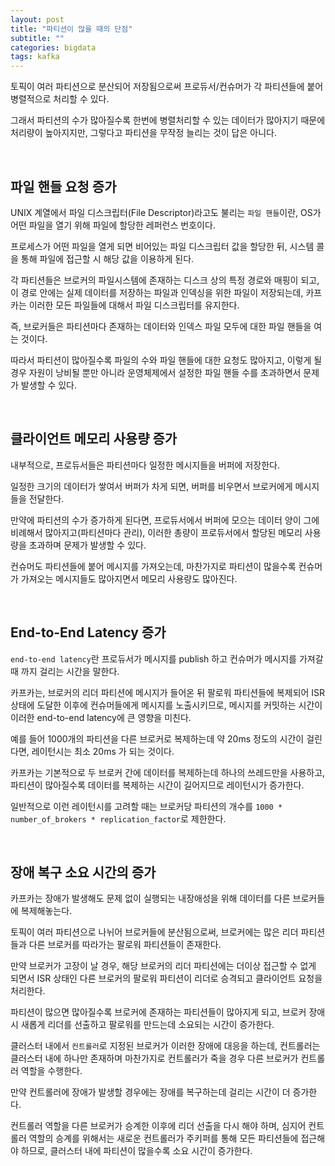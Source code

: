 ```yaml
---
layout: post
title: "파티션이 많을 때의 단점"
subtitle: ""
categories: bigdata
tags: kafka
---
```


토픽이 여러 파티션으로 분산되어 저장됨으로써 프로듀서/컨슈머가 각 파티션들에 붙어 병렬적으로 처리할 수 있다.

그래서 파티션의 수가 많아질수록 한번에 병렬처리할 수 있는 데이터가 많아지기 때문에 처리량이 높아지지만, 그렇다고 파티션을 무작정 늘리는 것이 답은 아니다.

<br>

## 파일 핸들 요청 증가

UNIX 계열에서 파일 디스크립터(File Descriptor)라고도 불리는 ```파일 핸들```이란, OS가 어떤 파일을 열기 위해 파일에 할당한 레퍼런스 번호이다.

프로세스가 어떤 파일을 열게 되면 비어있는 파일 디스크립터 값을 할당한 뒤, 시스템 콜을 통해 파일에 접근할 시 해당 값을 이용하게 된다.

각 파티션들은 브로커의 파일시스템에 존재하는 디스크 상의 특정 경로와 매핑이 되고, 이 경로 안에는 실제 데이터를 저장하는 파일과 인덱싱을 위한 파일이 저장되는데, 카프카는 이러한 모든 파일들에 대해서 파일 디스크립터를 유지한다. 

즉, 브로커들은 파티션마다 존재하는 데이터와 인덱스 파일 모두에 대한 파일 핸들을 여는 것이다.

따라서 파티션이 많아질수록 파일의 수와 파일 핸들에 대한 요청도 많아지고, 이렇게 될 경우 자원이 낭비될 뿐만 아니라 운영체제에서 설정한 파일 핸들 수를 초과하면서 문제가 발생할 수 있다.

<br>

## 클라이언트 메모리 사용량 증가

내부적으로, 프로듀서들은 파티션마다 일정한 메시지들을 버퍼에 저장한다.

일정한 크기의 데이터가 쌓여서 버퍼가 차게 되면, 버퍼를 비우면서 브로커에게 메시지들을 전달한다.

만약에 파티션의 수가 증가하게 된다면, 프로듀서에서 버퍼에 모으는 데이터 양이 그에 비례해서 많아지고(파티션마다 관리), 이러한 총량이 프로듀서에서 할당된 메모리 사용량을 초과하며 문제가 발생할 수 있다.

컨슈머도 파티션들에 붙어 메시지를 가져오는데, 마찬가지로 파티션이 많을수록 컨슈머가 가져오는 메시지들도 많아지면서 메모리 사용량도 많아진다.

<br>

## End-to-End Latency 증가

```end-to-end latency```란 프로듀서가 메시지를 publish 하고 컨슈머가 메시지를 가져갈 때 까지 걸리는 시간을 말한다.

카프카는, 브로커의 리더 파티션에 메시지가 들어온 뒤 팔로워 파티션들에 복제되어 ISR 상태에 도달한 이후에 컨슈머들에게 메시지를 노출시키므로, 메시지를 커밋하는 시간이 이러한 end-to-end latency에 큰 영향을 미친다.

예를 들어 1000개의 파티션을 다른 브로커로 복제하는데 약 20ms 정도의 시간이 걸린다면, 레이턴시는 최소 20ms 가 되는 것이다.

카프카는 기본적으로 두 브로커 간에 데이터를 복제하는데 하나의 쓰레드만을 사용하고, 파티션이 많아질수록 데이터를 복제하는 시간이 길어지므로 레이턴시가 증가한다.

일반적으로 이런 레이턴시를 고려할 때는 브로커당 파티션의 개수를 ```1000 * number_of_brokers * replication_factor```로 제한한다.

<br>

## 장애 복구 소요 시간의 증가

카프카는 장애가 발생해도 문제 없이 실행되는 내장애성을 위해 데이터를 다른 브로커들에 복제해놓는다.

토픽이 여러 파티션으로 나뉘어 브로커들에 분산됨으로써, 브로커에는 많은 리더 파티션들과 다른 브로커를 따라가는 팔로워 파티션들이 존재한다.

만약 브로커가 고장이 날 경우, 해당 브로커의 리더 파티션에는 더이상 접근할 수 없게 되면서 ISR 상태인 다른 브로커의 팔로워 파티션이 리더로 승격되고 클라이언트 요청을 처리한다.

파티션이 많으면 많아질수록 브로커에 존재하는 파티션들이 많아지게 되고, 브로커 장애 시 새롭게 리더를 선출하고 팔로워를 만드는데 소요되는 시간이 증가한다.

클러스터 내에서 ```컨트롤러```로 지정된 브로커가 이러한 장애에 대응을 하는데, 컨트롤러는 클러스터 내에 하나만 존재하며 마찬가지로 컨트롤러가 죽을 경우 다른 브로커가 컨트롤러 역할을 수행한다.

만약 컨트롤러에 장애가 발생할 경우에는 장애를 복구하는데 걸리는 시간이 더 증가한다.

컨트롤러 역할을 다른 브로커가 승계한 이후에 리더 선출을 다시 해야 하며, 심지어 컨트롤러 역할의 승계를 위해서는 새로운 컨트롤러가 주키퍼를 통해 모든 파티션들에 접근해야 하므로, 클러스터 내에 파티션이 많을수록 소요 시간이 증가한다.